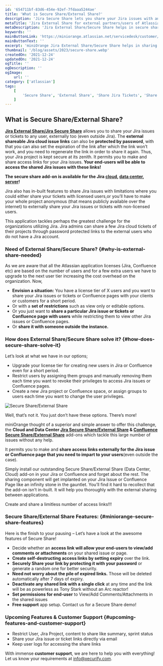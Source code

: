 ```yaml
---
id: '654711bf-83d6-454e-92ef-7fdaaa5244ae'
title: 'What is Secure Share/External Share?'
description: 'Jira Secure Share lets you share your Jira issues with any user (even outside Jira user tier). It allows you to create & share access links for your issues. Your end-users will be able to access shared Jira issues with these links. Secure Share allows conveniece, cost savings with advanced access security to keep your details safe.' 
metaTitle: 'Jira External Share for external partners/users of Atlassian Jira'
metaDescription: 'Jira External Share/Secure Share helps in secure sharing of Jira issues externally with users saving extra license cost for additional/external users'
keywords: ''
mainButtonLink: 'https://miniorange.atlassian.net/servicedesk/customer/portal/2/group/6/create/66'
mainButtonText: ''
excerpt: 'miniOrange Jira External Share/Secure Share helps in sharing of Jira issues externally saving extra license cost for additional/external users with advance security. Your end-users will be able to access shared Jira issues with these links. Secure Share allows conveniece, cost savings with advanced access security to keep your details safe.'
thumbnail: '/blog/assets/2023/secure-share.webp'
createdOn: '2021-12-24'
updatedOn: '2021-12-24'
ogTitle: ''
ogDescription: ''
ogImage:
    url: ''
category: ['atlassian']
tags:
    [
        'Secure Share', 'External Share', 'Share Jira Tickets', 'Share Confluence Pages', 'Confluence Share Pages', 'External Share for Confluence', 'Jira External Share', 'Jira Share Issue', 'Share Issue'
    ]
---
```


## What is Secure Share/External Share?

**[Jira External Share/Jira Secure Share](https://marketplace.atlassian.com/apps/1225074/mo-secure-share-issue-for-jira-external-share?hosting=cloud&tab=overview)** allows you to share your Jira issues or tickets to any user, externally too (even outside Jira). The **external shareable Jira cloud issue links** can also be **protected by password**, with that you can also set the expiration of the link after which the link won’t work, and you need to regenerate the link in order to share it again. Thus, your Jira project is kept secure at its zenith. It permits you to make and share access links for your Jira issues. **Your end-users will be able to access the shared Jira issues with these links!** 


**The secure share add-on is available for the Jira [cloud](https://marketplace.atlassian.com/apps/1225074/mo-secure-share-issue-for-jira-external-share?hosting=cloud&tab=overview), [data center](https://marketplace.atlassian.com/apps/1225074/mo-secure-share-issue-for-jira-external-share?hosting=datacenter&tab=overview), [server](https://marketplace.atlassian.com/apps/1225074/mo-secure-share-issue-for-jira-external-share?hosting=server&tab=overview)!**

Jira also has in-built features to share Jira issues with limitations where you could either share your tickets with licensed users,or you’ll have to make your whole project anonymous (that means publicly available over the internet) to externally share your Jira issues or tickets with non-licensed users.

This application tackles perhaps the greatest challenge for the organizations utilizing Jira. Jira admins can share a few Jira cloud tickets of their projects through password protected links to the external users who do not have a Jira account.

### Need of External Share/Secure Share? {#why-is-external-share-needed}

As we are aware that all the Atlassian application licenses (Jira, Confluence etc) are based on the number of users and for a few extra users we have to upgrade to the next user tier increasing the cost overhead on the organization. Now,

- **Envision a situation:** You have a license tier of X users and you want to share your Jira issues or tickets or Confluence pages with your clients or customers for a short period.
- Or with a **set of restrictions** such as view only or editable options.
- Or you just want to **share a particular Jira issue or tickets or Confluence page with users** while restricting them to view other Jira issues or Confluence pages.
- Or **share it with someone outside the instance.**

### How does External Share/Secure Share solve it? {#how-does-secure-share-solve-it}

Let’s look at what we have in our options;

- Upgrade your license tier for creating new users in Jira or Confluence even for a short period.
- Restrict users by assigning them groups and manually removing them each time you want to revoke their privileges to access Jira issues or Confluence pages.
- Create a new Jira project or Confluence space, or assign groups to users each time you want to change the user privileges.

![Secure Share/External Share](/blog/assets/2023/secure-share.webp)

Well, that’s not it. You just don’t have these options. There’s more!

miniOrange thought of a superior and simple answer to offer this challenge, the **Cloud and Data Center [Jira Secure Share/External Share](https://marketplace.atlassian.com/apps/1225074/mo-secure-share-issue-for-jira-external-share?hosting=cloud&tab=overview) & [Confluence Secure Share/External Share](https://marketplace.atlassian.com/apps/1225078/mo-secure-share-pages-for-confluence-external-share?hosting=datacenter&tab=overview)** add-ons which tackle this large number of issues without any help.

It permits you to make and **share access links externally for the Jira issue or Confluence page that you need to impart to your users**(even outside the case).

Simply install our outstanding Secure Share/External Share (Data Center, Cloud) add-on in your Jira or Confluence and forget about the rest. The sharing component will get implanted on your Jira Issue or Confluence Page like an infinity stone in the gauntlet. You’ll find it hard to recollect that the add-on isn’t in-built. It will help you thoroughly with the external sharing between applications.

Create and share a limitless number of access links!!!

### Secure Share/External Share Features: {#miniorange-secure-share-features}

Here is the finish to your pausing – Let’s have a look at the awesome features of Secure Share!

- Decide whether an **access link will allow your end-users to view/add comments or attachments** on your shared issue or page.
- **Create self-destructing access links by setting expiry** over the link.
- **Securely Share your link by protecting it with your password** or generate a random one for better security.
- **Need not worry about the pile of expired links.** Those will be deleted automatically after 7 days of expiry.
- **Deactivate any shared link with a single click** at any time and the link will be as powerless as Tony Stark without an Arc reactor!
- **Set permissions for end-user** to View/Add Comments/Attachments in the shared issues
- **Free support** app setup. Contact us for a Secure Share demo!

### Upcoming Features & Customer Support {#upcoming-features-and-customer-support}

- Restrict User, Jira Project, content to share like summary, sprint status
- Share your Jira issue or ticket links directly via email
- Keep user logs for accessing the share links

With immense **customer support**, we are here to help you with everything! Let us know your requirements at [info@xecurify.com](mailto:info@xecurify.com).